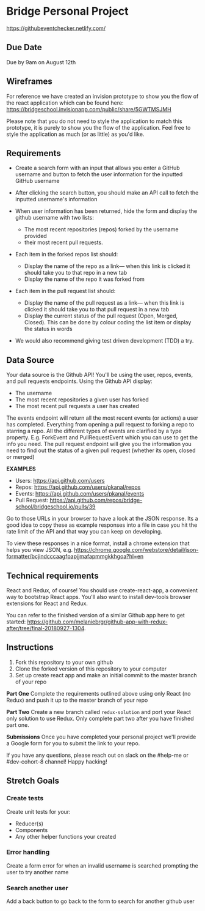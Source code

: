 # Bridge Personal Project

https://githubeventchecker.netlify.com/



## Due Date
Due by 9am on August 12th

## Wireframes
For reference we have created an invision prototype to show you the flow of the react application which can be found here: https://bridgeschool.invisionapp.com/public/share/5GWTMSJMH

Please note that you do not need to style the application to match this prototype, it is purely to show you the flow of the application. Feel free to style the application as much (or as little) as you'd like.

## Requirements

- Create a search form with an input that allows you enter a GitHub username and button to fetch the user information for the inputted GitHub username

- After clicking the search button, you should make an API call to fetch the inputted username's information

- When user information has been returned, hide the form and display the github username with two lists:
    - The most recent repositories (repos) forked by the username provided
    - their most recent pull requests.

- Each item in the forked repos list should:
    - Display the name of the repo as a link— when this link is clicked it should take you to that repo in a new tab
    - Display the name of the repo it was forked from
    
 - Each item in the pull request list should:
     - Display the name of the pull request as a link— when this link is clicked it should take you to that pull request in a new tab
     - Display the current status of the pull request (Open, Merged, Closed). This can be done by colour coding the list item or display the status in words

- We would also recommend giving test driven development (TDD) a try.

## Data Source
Your data source is the Github API! You'll be using the user, repos, events, and pull requests endpoints. Using the Github API display:

- The username
- The most recent repositories a given user has forked
- The most recent pull requests a user has created

The events endpoint will return all the most recent events (or actions) a user has completed. Everything from opening a pull request to forking a repo to starring a repo. All the different types of events are clarified by a type property. E.g. ForkEvent and PullRequestEvent which you can use to get the info you need. The pull request endpoint will give you the information you need to find out the status of a given pull request (whether its open, closed or merged)

**EXAMPLES**
- Users: https://api.github.com/users
- Repos: https://api.github.com/users/pkanal/repos
- Events: https://api.github.com/users/pkanal/events
- Pull Request: https://api.github.com/repos/bridge-school/bridgeschool.io/pulls/39

Go to those URLs in your browser to have a look at the JSON response. Its a good idea to copy these as example responses into a file in case you hit the rate limit of the API and that way you can keep on developing.

To view these responses in a nice format, install a chrome extension that helps you view JSON, e.g. https://chrome.google.com/webstore/detail/json-formatter/bcjindcccaagfpapjjmafapmmgkkhgoa?hl=en

## Technical requirements
React and Redux, of course! You should use create-react-app, a convenient way to bootstrap React apps. You'll also want to install dev-tools browser extensions for React and Redux.

You can refer to the finished version of a similar Github app here to get started: https://github.com/melaniebrgr/github-app-with-redux-after/tree/final-20180927-1304.

## Instructions

1. Fork this repository to your own github
2. Clone the forked version of this repository to your computer 
3. Set up create react app and make an initial commit to the master branch of your repo

**Part One**
Complete the requirements outlined above using only React (no Redux) and push it up to the master branch of your repo

**Part Two**
Create a new branch called `redux-solution` and port your React only solution to use Redux. Only complete part two after you have finished part one.

**Submissions**
Once you have completed your personal project we'll provide a Google form for you to submit the link to your repo.

If you have any questions, please reach out on slack on the #help-me or #dev-cohort-8 channel! Happy hacking!

## Stretch Goals

### Create tests
Create unit tests for your:
- Reducer(s)
- Components
- Any other helper functions your created

### Error handling
Create a form error for when an invalid username is searched prompting the user to try another name

### Search another user
Add a back button to go back to the form to search for another github user
